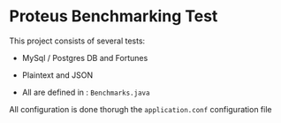 # Proteus Benchmarking Test

This project consists of several tests:

* MySql / Postgres DB and Fortunes  

* Plaintext and JSON 

* All are defined in : `Benchmarks.java` 

All configuration is done thorugh the `application.conf` configuration file
